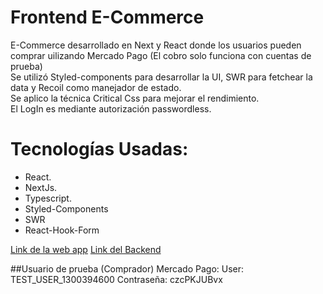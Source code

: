 # Frontend E-Commerce
E-Commerce desarrollado en Next y React donde los usuarios pueden comprar uilizando Mercado Pago (El cobro solo funciona con cuentas de prueba) \
Se utilizó Styled-components para desarrollar la UI, SWR para fetchear la data y Recoil como manejador de estado. \
Se aplico la técnica Critical Css para mejorar el rendimiento. \
El LogIn es mediante autorización passwordless.

# Tecnologías Usadas:
- React.
- NextJs.
- Typescript.
- Styled-Components
- SWR
- React-Hook-Form

[Link de la web app](https://e-commerce-front-six.vercel.app/)
[Link del Backend](https://github.com/Francisco-B07/e-commerce-back)


##Usuario de prueba (Comprador) Mercado Pago: 
User: TEST_USER_1300394600
Contraseña: czcPKJUBvx
